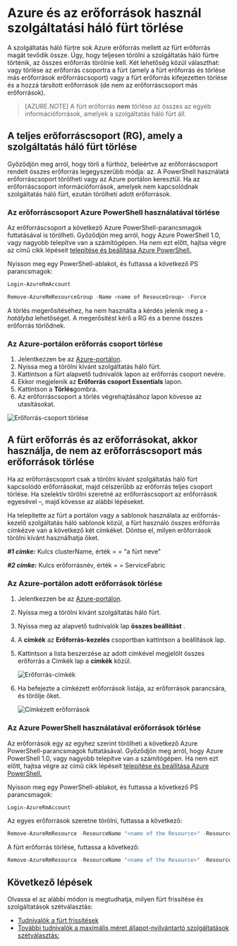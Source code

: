 <properties
   pageTitle="Az Azure fürt és az erőforrások törlése |} Microsoft Azure"
   description="Megtudhatja, hogy milyen teljesen törölni szeretne egy szolgáltatás háló fürt vagy törlése az erőforráscsoport a fürt tartalmazó vagy erőforrásokat szelektív törlésével."
   services="service-fabric"
   documentationCenter=".net"
   authors="ChackDan"
   manager="timlt"
   editor=""/>

<tags
   ms.service="service-fabric"
   ms.devlang="dotnet"
   ms.topic="article"
   ms.tgt_pltfrm="na"
   ms.workload="na"
   ms.date="09/09/2016"
   ms.author="chackdan"/>

# <a name="delete-a-service-fabric-cluster-on-azure-and-the-resources-it-uses"></a>Azure és az erőforrások használ szolgáltatási háló fürt törlése

A szolgáltatás háló fürtre sok Azure erőforrás mellett az fürt erőforrás magát tevődik össze. Úgy, hogy teljesen törölni a szolgáltatás háló fürtre történik, az összes erőforrás törölnie kell.
Két lehetőség közül választhat: vagy törlése az erőforrás csoportra a fürt (amely a fürt erőforrás és törlése más erőforrások erőforráscsoport) vagy a fürt erőforrás kifejezetten törlése és a hozzá társított erőforrások (de nem az erőforráscsoport más erőforrások).

>[AZURE.NOTE] A fürt erőforrás **nem** törlése az összes az egyéb információforrások, amelyek a szolgáltatás háló fürt áll.

## <a name="delete-the-entire-resource-group-rg-that-the-service-fabric-cluster-is-in"></a>A teljes erőforráscsoport (RG), amely a szolgáltatás háló fürt törlése

Győződjön meg arról, hogy törli a fürthöz, beleértve az erőforráscsoport rendelt összes erőforrás legegyszerűbb módja: az. A PowerShell használatá erőforráscsoport törölheti vagy az Azure portálon keresztül. Ha az erőforráscsoport információforrások, amelyek nem kapcsolódnak szolgáltatás háló fürt, ezután törölheti adott erőforrások.

### <a name="delete-the-resource-group-using-azure-powershell"></a>Az erőforráscsoport Azure PowerShell használatával törlése

Az erőforráscsoport a következő Azure PowerShell-parancsmagok futtatásával is törölheti. Győződjön meg arról, hogy Azure PowerShell 1.0, vagy nagyobb telepítve van a számítógépen. Ha nem ezt előtt, hajtsa végre az című cikk lépéseit [telepítése és beállítása Azure PowerShell.](../powershell-install-configure.md)

Nyisson meg egy PowerShell-ablakot, és futtassa a következő PS parancsmagok:

```powershell
Login-AzureRmAccount

Remove-AzureRmResourceGroup -Name <name of ResouceGroup> -Force
```

A törlés megerősítéséhez, ha nem használta a kérdés jelenik meg a *-hatályba* lehetőséget. A megerősítést kérő a RG és a benne összes erőforrás törlődnek.

### <a name="delete-a-resource-group-in-the-azure-portal"></a>Az Azure-portálon erőforrás csoport törlése  

1. Jelentkezzen be az [Azure-portálon](https://portal.azure.com).
2. Nyissa meg a törölni kívánt szolgáltatás háló fürt.
3. Kattintson a fürt alapvető tudnivalók lapon az erőforrás csoport nevére.
4. Ekkor megjelenik az **Erőforrás csoport Essentials** lapon.
5. Kattintson a **Törlés**gombra.
6. Az erőforráscsoport a törlés végrehajtásához lapon kövesse az utasításokat.

![Erőforrás-csoport törlése][ResourceGroupDelete]


## <a name="delete-the-cluster-resource-and-the-resources-it-uses-but-not-other-resources-in-the-resource-group"></a>A fürt erőforrás és az erőforrásokat, akkor használja, de nem az erőforráscsoport más erőforrások törlése

Ha az erőforráscsoport csak a törölni kívánt szolgáltatás háló fürt kapcsolódó erőforrásokat, majd célszerűbb az erőforrás teljes csoport törlése. Ha szelektív törölni szeretné az erőforráscsoport az erőforrások egyesével –, majd kövesse az alábbi lépéseket.

Ha telepítette az fürt a portálon vagy a sablonok használata az erőforrás-kezelő szolgáltatás háló sablonok közül, a fürt használó összes erőforrás címkézve van a következő két címkéket. Döntse el, milyen erőforrások törölni kívánt használhatja őket.

***#1 címke:*** Kulcs clusterName, érték = = "a fürt neve"

***#2 címke:*** Kulcs erőforrásnév, érték = = ServiceFabric

### <a name="delete-specific-resources-in-the-azure-portal"></a>Az Azure-portálon adott erőforrások törlése

1. Jelentkezzen be az [Azure-portálon](https://portal.azure.com).
2. Nyissa meg a törölni kívánt szolgáltatás háló fürt.
3. Nyissa meg az alapvető tudnivalók lap **összes beállítást** .
4. A **címkék** az **Erőforrás-kezelés** csoportban kattintson a beállítások lap.
5. Kattintson a lista beszerzése az adott címkével megjelölt összes erőforrás a Címkék lap a **címkék** közül.

    ![Erőforrás-címkék][ResourceTags]

6. Ha befejezte a címkézett erőforrások listája, az erőforrások parancsára, és törölje őket.

    ![Címkézett erőforrások][TaggedResources]

### <a name="delete-the-resources-using-azure-powershell"></a>Az Azure PowerShell használatával erőforrások törlése

Az erőforrások egy az egyhez szerint törölheti a következő Azure PowerShell-parancsmagok futtatásával. Győződjön meg arról, hogy Azure PowerShell 1.0, vagy nagyobb telepítve van a számítógépen. Ha nem ezt előtt, hajtsa végre az című cikk lépéseit [telepítése és beállítása Azure PowerShell.](../powershell-install-configure.md)

Nyisson meg egy PowerShell-ablakot, és futtassa a következő PS parancsmagok:

```powershell
Login-AzureRmAccount
```
Az egyes erőforrások szeretne törölni, futtassa a következő:

```powershell
Remove-AzureRmResource -ResourceName "<name of the Resource>" -ResourceType "<Resource Type>" -ResourceGroupName "<name of the resource group>" -Force
```

A fürt erőforrás törlése, futtassa a következő:

```powershell
Remove-AzureRmResource -ResourceName "<name of the Resource>" -ResourceType "Microsoft.ServiceFabric/clusters" -ResourceGroupName "<name of the resource group>" -Force
```

## <a name="next-steps"></a>Következő lépések
Olvassa el az alábbi módon is megtudhatja, milyen fürt frissítése és szolgáltatások szétválasztás:

- [Tudnivalók a fürt frissítések](service-fabric-cluster-upgrade.md)
- [További tudnivalók a maximális méret állapot-nyilvántartó szolgáltatások szétválasztás:](service-fabric-concepts-partitioning.md)


<!--Image references-->
[ResourceGroupDelete]: ./media/service-fabric-cluster-delete/ResourceGroupDelete.PNG

[ResourceTags]: ./media/service-fabric-cluster-delete/ResourceTags.png

[TaggedResources]: ./media/service-fabric-cluster-delete/TaggedResources.PNG
